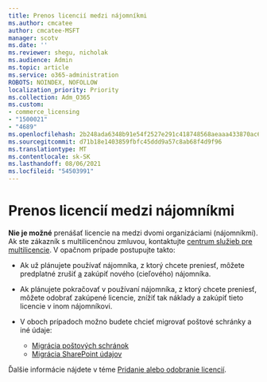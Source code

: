 ```yaml
---
title: Prenos licencií medzi nájomníkmi
ms.author: cmcatee
author: cmcatee-MSFT
manager: scotv
ms.date: ''
ms.reviewer: shegu, nicholak
ms.audience: Admin
ms.topic: article
ms.service: o365-administration
ROBOTS: NOINDEX, NOFOLLOW
localization_priority: Priority
ms.collection: Adm_O365
ms.custom:
- commerce_licensing
- "1500021"
- "4689"
ms.openlocfilehash: 2b248ada6348b91e54f2527e291c418748568aeaaa433870ac699fe93e7c5be9
ms.sourcegitcommit: d71b18e1403859fbfc45ddd9a57c8ab68f4d9f96
ms.translationtype: MT
ms.contentlocale: sk-SK
ms.lasthandoff: 08/06/2021
ms.locfileid: "54503991"
---
```

# <a name="transfer-licenses-between-tenants"></a>Prenos licencií medzi nájomníkmi

**Nie je možné** prenášať licencie na medzi dvomi organizáciami (nájomníkmi). Ak ste zákazník s multilicenčnou zmluvou, kontaktujte [centrum služieb pre multilicencie](https://support.microsoft.com/help/4471406/how-to-contact-the-microsoft-volume-licensing-service-center). V opačnom prípade postupujte takto:

- Ak už plánujete používať nájomníka, z ktorý chcete preniesť, [](https://admin.microsoft.com/Adminportal/Home?source=applauncher#/subscriptions) môžete predplatné zrušiť [a](https://www.microsoft.com/microsoft-365/business/compare-all-microsoft-365-business-products?rtc=2&activetab=tab:primaryr2) zakúpiť nového (cieľového) nájomníka.
- Ak plánujete pokračovať v používaní nájomníka, z ktorý chcete preniesť, môžete odobrať zakúpené licencie, znížiť tak náklady a zakúpiť tieto licencie v inom nájomníkovi. [](/microsoft-365/commerce/licenses/buy-licenses#buy-or-remove-licenses-for-your-business-subscription)
- V oboch prípadoch možno budete chcieť migrovať poštové schránky a iné údaje:

    - [Migrácia poštových schránok](/Exchange/mailbox-migration/migrate-mailboxes-across-tenants)
    - [Migrácia SharePoint údajov](https://aka.ms/modernSpoAdminCenter/CloudContentMigrations)

Ďalšie informácie nájdete v téme [Pridanie alebo odobranie licencií](/microsoft-365/commerce/licenses/buy-licenses).